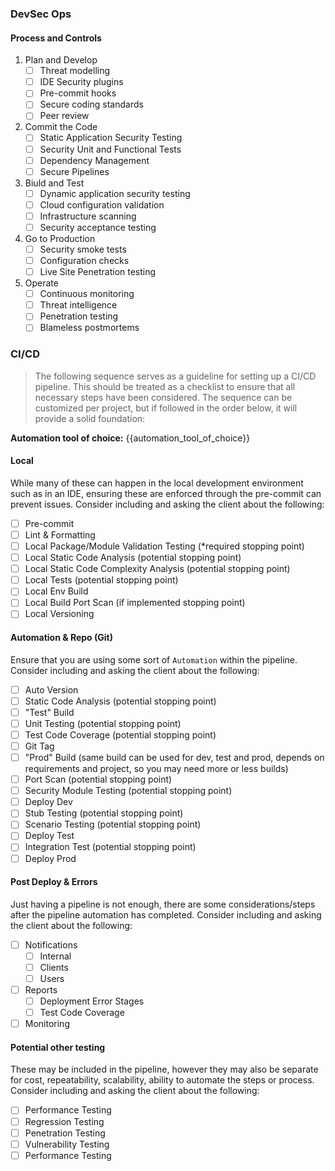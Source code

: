 
### DevSec Ops
#### Process and Controls
1. Plan and Develop
    - [ ] Threat modelling
    - [ ] IDE Security plugins
    - [ ] Pre-commit hooks
    - [ ] Secure coding standards
    - [ ] Peer review
1. Commit the Code
    - [ ] Static Application Security Testing
    - [ ] Security Unit and Functional Tests
    - [ ] Dependency Management 
    - [ ] Secure Pipelines
1. Biuld and Test
    - [ ] Dynamic application security testing
    - [ ] Cloud configuration validation
    - [ ] Infrastructure scanning
    - [ ] Security acceptance testing
1. Go to Production
    - [ ] Security smoke tests
    - [ ] Configuration checks
    - [ ] Live Site Penetration testing
1. Operate
    - [ ] Continuous monitoring
    - [ ] Threat intelligence
    - [ ] Penetration testing
    - [ ] Blameless postmortems

### CI/CD
>The following sequence serves as a guideline for setting up a CI/CD pipeline. This should be treated as a checklist to ensure that all necessary steps have been considered. The sequence can be customized per project, but if followed in the order below, it will provide a solid foundation:

**Automation tool of choice:** {{automation_tool_of_choice}}

#### Local
While many of these can happen in the local development environment such as in an IDE, ensuring these are enforced through the pre-commit can prevent issues. Consider including and asking the client about the following:
- [ ] Pre-commit
- [ ] Lint & Formatting
- [ ] Local Package/Module Validation Testing (*required stopping point)
- [ ] Local Static Code Analysis (potential stopping point)
- [ ] Local Static Code Complexity Analysis (potential stopping point)
- [ ] Local Tests (potential stopping point)
- [ ] Local Env Build
- [ ] Local Build Port Scan (if implemented stopping point)
- [ ] Local Versioning

#### Automation & Repo (Git)
Ensure that you are using some sort of `Automation` within the pipeline. Consider including and asking the client about the following:
- [ ] Auto Version
- [ ] Static Code Analysis (potential stopping point)
- [ ] "Test" Build
- [ ] Unit Testing (potential stopping point)
- [ ] Test Code Coverage (potential stopping point)
- [ ] Git Tag
- [ ] "Prod" Build (same build can be used for dev, test and prod, depends on requirements and project, so you may need more or less builds)
- [ ] Port Scan (potential stopping point)
- [ ] Security Module Testing (potential stopping point)
- [ ] Deploy Dev
- [ ] Stub Testing (potential stopping point)
- [ ] Scenario Testing (potential stopping point)
- [ ] Deploy Test
- [ ] Integration Test (potential stopping point)
- [ ] Deploy Prod

#### Post Deploy & Errors
Just having a pipeline is not enough, there are some considerations/steps after the pipeline automation has completed. Consider including and asking the client about the following:
- [ ] Notifications
    - [ ] Internal
    - [ ] Clients
    - [ ] Users
- [ ] Reports
    - [ ] Deployment Error Stages
    - [ ] Test Code Coverage
- [ ] Monitoring

#### Potential other testing
These may be included in the pipeline, however they may also be separate for cost, repeatability, scalability, ability to automate the steps or process. Consider including and asking the client about the following:
- [ ] Performance Testing
- [ ] Regression Testing
- [ ] Penetration Testing
- [ ] Vulnerability Testing
- [ ] Performance Testing